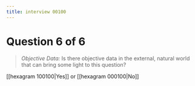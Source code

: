 ```yaml
---
title: interview 00100
---
```

# Question 6 of 6
> *Objective Data:* Is there objective data in the external, natural world that can bring some light to this question?

[[hexagram 100100|Yes]] or [[hexagram 000100|No]] 